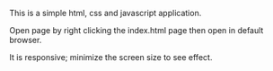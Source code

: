 This is a simple html, css and javascript application. 

Open page by right clicking the index.html page then open in default browser.

It is responsive; minimize the screen size to see effect. 
